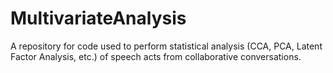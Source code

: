# MultivariateAnalysis
A repository for code used to perform statistical analysis (CCA, PCA, Latent Factor Analysis, etc.) of speech acts from collaborative conversations. 
